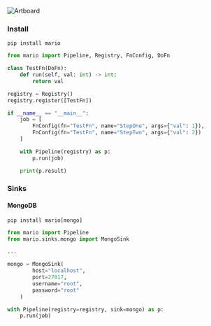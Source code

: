 ![Artboard](https://user-images.githubusercontent.com/18128531/60772395-a2c4a380-a0ed-11e9-82ed-ad572f1e1edd.png)

### Install

```
pip install mario
```

```python
from mario import Pipeline, Registry, FnConfig, DoFn

class TestFn(DoFn):
    def run(self, val: int) -> int:
        return val

registry = Registry()
registry.register([TestFn])

if __name__ == "__main__":
    job = [
        FnConfig(fn="TestFn", name="StepOne", args={"val": 1}),
        FnConfig(fn="TestFn", name="StepTwo", args={"val": 2})
    ]

    with Pipeline(registry) as p:
        p.run(job)

    print(p.result)
```

### Sinks
#### MongoDB

```
pip install mario[mongo]
```

```python
from mario import Pipeline
from mario.sinks.mongo import MongoSink

...

mongo = MongoSink(
        host="localhost",
        port=27017,
        username="root",
        password="root"
    )

with Pipeline(registry=registry, sink=mongo) as p:
    p.run(job)

```